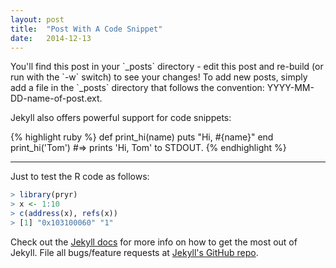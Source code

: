 ```yaml
---
layout: post
title:  "Post With A Code Snippet"
date:   2014-12-13
---
```


<p class="intro"><span class="dropcap">Y</span>ou'll find this post in your `_posts` directory - edit this post and re-build (or run with the `-w` switch) to see your changes! To add new posts, simply add a file in the `_posts` directory that follows the convention: YYYY-MM-DD-name-of-post.ext.</p>

Jekyll also offers powerful support for code snippets:

{% highlight ruby %}
def print_hi(name)
  puts "Hi, #{name}"
end
print_hi('Tom')
#=> prints 'Hi, Tom' to STDOUT.
{% endhighlight %}

----------
Just to test the R code as follows:
```r
> library(pryr)
> x <- 1:10
> c(address(x), refs(x))
> [1] "0x103100060" "1"
```
Check out the [Jekyll docs][jekyll] for more info on how to get the most out of Jekyll. File all bugs/feature requests at [Jekyll's GitHub repo][jekyll-gh].

[jekyll-gh]: https://github.com/mojombo/jekyll
[jekyll]:    http://jekyllrb.com
